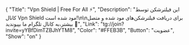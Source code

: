 {
"Title": "Vpn Shield | Free For All ⚡️",
"Description": "این فیلترشکن توسط کانال Vpn Shield مود شده است!\n\nبرای دریافت فیلترشکن‌های مود شده و متصل بیشتر،به کانال تلگرام ما بپیوندید 🤍",
"Link": "tg://join?invite=yYBfDimTZBJhYTM8",
"Color": "#FFEB3B",
"Button": "عضویت",
"Show": "on"
}

